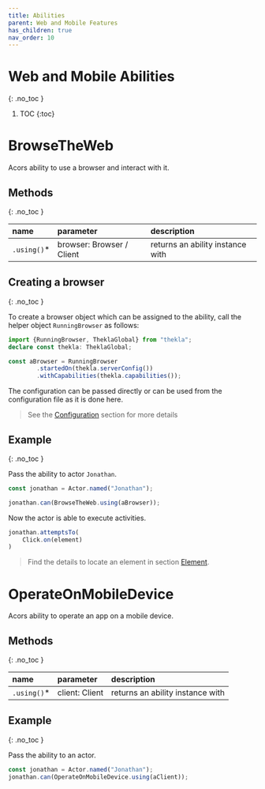 ```yaml
---
title: Abilities
parent: Web and Mobile Features
has_children: true
nav_order: 10
---
```


# Web and Mobile Abilities
{: .no_toc }

1. TOC
{:toc}

# BrowseTheWeb

Acors ability to use a browser and interact with it.

## Methods
{: .no_toc }

| name        | parameter                 | description                      |
| :---        | :---                      | :---                             |
| `.using()`* | browser: Browser / Client | returns an ability instance with |

## Creating a browser
{: .no_toc }

To create a browser object which can be assigned to the ability, call the helper object `RunningBrowser` as follows:

````typescript
import {RunningBrowser, TheklaGlobal} from "thekla";
declare const thekla: TheklaGlobal;

const aBrowser = RunningBrowser
        .startedOn(thekla.serverConfig())
        .withCapabilities(thekla.capabilities());
````

The configuration can be passed directly or can be used from the configuration file as it is done here.

> See the [Configuration](../../basics/CONFIGURATION.md) section for more details

## Example
{: .no_toc }

Pass the ability to actor `Jonathan`.

```typescript
const jonathan = Actor.named("Jonathan");

jonathan.can(BrowseTheWeb.using(aBrowser));
```

Now the actor is able to execute activities.

````typescript
jonathan.attemptsTo(
    Click.on(element)
)
````

> Find the details to locate an element in section [Element](../elements/ELEMENT.md).

# OperateOnMobileDevice

Acors ability to operate an app on a mobile device.

## Methods
{: .no_toc }

| name        | parameter                 | description                                     |
| :---        | :---                      | :---                                            |
| `.using()`* | client: Client | returns an ability instance with                |

## Example
{: .no_toc }

Pass the ability to an actor.

```typescript
const jonathan = Actor.named("Jonathan");
jonathan.can(OperateOnMobileDevice.using(aClient));